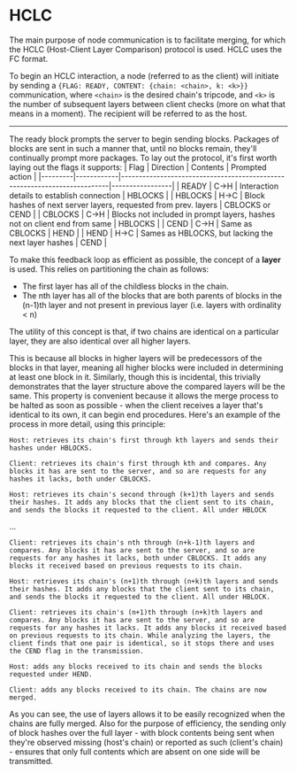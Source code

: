 # HCLC

The main purpose of node communication is to facilitate merging, for which the HCLC (Host-Client Layer Comparison) protocol is used. HCLC uses the FC format.

To begin an HCLC interaction, a node (referred to as the client) will initiate by sending a `{FLAG: READY, CONTENT: {chain: <chain>, k: <k>}}` communication, where `<chain>` is the desired chain's tripcode, and `<k>` is the number of subsequent layers between client checks (more on what that means in a moment). The recipient will be referred to as the host.

----

The ready block prompts the server to begin sending blocks. Packages of blocks are sent in such a manner that, until no blocks remain, they'll continually prompt more packages. To lay out the protocol, it's first worth laying out the flags it supports:
| Flag    | Direction  | Contents                                                                 | Prompted action |
|---------|------------|--------------------------------------------------------------------------|-----------------|
| READY   | C->H       | Interaction details to establish connection                              | HBLOCKS         | 
| HBLOCKS | H->C       | Block hashes of next server layers, requested from prev. layers          | CBLOCKS or CEND |
| CBLOCKS | C->H       | Blocks not included in prompt layers, hashes not on client end from same | HBLOCKS         |
| CEND    | C->H       | Same as CBLOCKS                                                          | HEND            |
| HEND    | H->C       | Sames as HBLOCKS, but lacking the next layer hashes                      | CEND            |

To make this feedback loop as efficient as possible, the concept of a **layer** is used. This relies on partitioning the chain as follows:
- The first layer has all of the childless blocks in the chain.
- The nth layer has all of the blocks that are both parents of blocks in the (n-1)th layer and not present in previous layer (i.e. layers with ordinality < n)

The utility of this concept is that, if two chains are identical on a particular layer, they are also identical over all higher layers. 

This is because all blocks in higher layers will be predecessors of the blocks in that layer, meaning all higher blocks were included in determining at least one block
in it. Similarly, though this is incidental, this trivially demonstrates that the layer structure above the compared layers will be the same.
This property is convenient because it allows the merge process to be halted as soon as possible - when the client receives a layer that's identical to its own, it can begin end procedures. Here's an example of the process in more detail, using this principle:

 ```Host: retrieves its chain's first through kth layers and sends their hashes under HBLOCKS.```

 ```Client: retrieves its chain's first through kth and compares. Any blocks it has are sent to the server, and so are requests for any hashes it lacks, both under CBLOCKS.```
 
 ```Host: retrieves its chain's second through (k+1)th layers and sends their hashes. It adds any blocks that the client sent to its chain, and sends the blocks it requested to the client. All under HBLOCK```

...

 ```Client: retrieves its chain's nth through (n+k-1)th layers and compares. Any blocks it has are sent to the server, and so are requests for any hashes it lacks, both under CBLOCKS. It adds any blocks it received based on previous requests to its chain.```

 ```Host: retrieves its chain's (n+1)th through (n+k)th layers and sends their hashes. It adds any blocks that the client sent to its chain, and sends the blocks it requested to the client. All under HBLOCK.```

 ```Client: retrieves its chain's (n+1)th through (n+k)th layers and compares. Any blocks it has are sent to the server, and so are requests for any hashes it lacks. It adds any blocks it received based on previous requests to its chain. While analyzing the layers, the client finds that one pair is identical, so it stops there and uses the CEND flag in the transmission.```

 ```Host: adds any blocks received to its chain and sends the blocks requested under HEND.```

 ```Client: adds any blocks received to its chain. The chains are now merged.```

As you can see, the use of layers allows it to be easily recognized when the chains are fully merged. 
Also for the purpose of efficiency, the sending only of block hashes over the full layer - with block contents being sent when they're observed missing (host's chain) or reported as such (client's chain) - ensures that only full contents which are absent on one side will be transmitted.